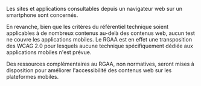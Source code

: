 Les sites et applications consultables depuis un navigateur web sur un smartphone sont concernés.

En revanche, bien que les critères du référentiel technique soient applicables à de nombreux contenus au-delà des contenus web, aucun test ne couvre les applications mobiles. Le RGAA est en effet une transposition des WCAG 2.0 pour lesquels aucune technique spécifiquement dédiée aux applications mobiles n'est prévue.

Des ressources complémentaires au RGAA, non normatives, seront mises à disposition pour améliorer l'accessibilité des contenus web sur les plateformes mobiles.
